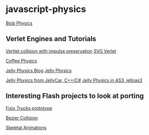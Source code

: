 javascript-physics
==================

[Blob Physics](http://cowboyprogramming.com/2007/01/05/blob-physics/)

Verlet Engines and Tutorials
----------------------------

[Vertlet collision with impulse preservation](http://codeflow.org/entries/2010/nov/29/verlet-collision-with-impulse-preservation/)
[SVG Verlet](https://github.com/miketucker/svg-verlet.js)


[Coffee Physics](https://github.com/soulwire/Coffee-Physics)

[Jelly Physics Blog](http://www.thomcc.io/2014/02/02/implementing-jelly-physics.html)
[Jelly Physics](https://gist.github.com/thomcc/8774040#file-script-js-L58-L152)

[Jelly Physics from JellyCar, C++/C#](http://walaber.com/wordpress/?p=85)
[Jelly Physics in AS3, jelloas3](https://code.google.com/p/jelloas3/)

Interesting Flash projects to look at porting
--------------------------------------------------

[Fisix Trucks prototype](http://www.gotoandplay.it/_articles/2007/04/fisix_trucks.php)

[Bezier Collision](http://www.gotoandplay.it/_articles/2003/12/bezierCollision.php)

[Skeletal Animations](http://www.gotoandplay.it/_articles/2007/04/skeletal_animation.php)
